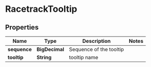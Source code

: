 

# RacetrackTooltip


## Properties

| Name | Type | Description | Notes |
|------------ | ------------- | ------------- | -------------|
|**sequence** | **BigDecimal** | Sequence of the tooltip |  |
|**tooltip** | **String** | tooltip name |  |



